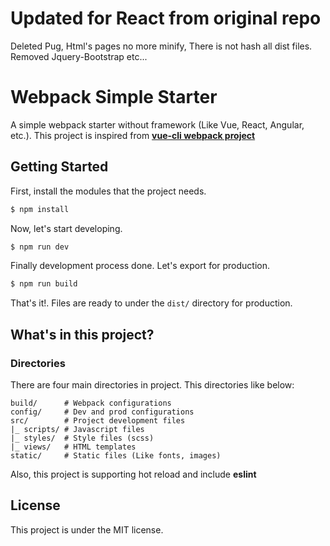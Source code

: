 # Updated for React from original repo
Deleted Pug,
Html's pages no more minify,
There is not hash all dist files.
Removed Jquery-Bootstrap etc...


# Webpack Simple Starter
A simple webpack starter without framework (Like Vue, React, Angular, etc.). This project is inspired from [**vue-cli webpack project**](https://github.com/vuejs/vue-cli#vue-build)

## Getting Started
First, install the modules that the project needs.
```bash
$ npm install
```

Now, let's start developing.
```bash
$ npm run dev
```

Finally development process done. Let's export for production.
```bash
$ npm run build
```

That's it!. Files are ready to under the `dist/` directory for production.

## What's in this project?

### Directories
There are four main directories in project. This directories like below:
```
build/		# Webpack configurations
config/		# Dev and prod configurations
src/ 		# Project development files
|_ scripts/	# Javascript files
|_ styles/	# Style files (scss)
|_ views/	# HTML templates 
static/		# Static files (Like fonts, images)
```


Also, this project is supporting hot reload and include **eslint**

## License
This project is under the MIT license.
